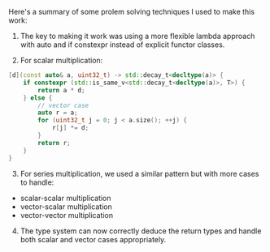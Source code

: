 Here's a summary of some prolem solving techniques I used to make this work:

1. The key to making it work was using a more flexible lambda approach with auto and if constexpr instead of explicit functor classes.

2. For scalar multiplication:
```cpp
[d](const auto& a, uint32_t) -> std::decay_t<decltype(a)> {
    if constexpr (std::is_same_v<std::decay_t<decltype(a)>, T>) {
        return a * d;
    } else {
        // vector case
        auto r = a;
        for (uint32_t j = 0; j < a.size(); ++j) {
            r[j] *= d;
        }
        return r;
    }
}
```

3. For series multiplication, we used a similar pattern but with more cases to handle:

- scalar-scalar multiplication
- vector-scalar multiplication
- vector-vector multiplication


4. The type system can now correctly deduce the return types and handle both scalar and vector cases appropriately.

